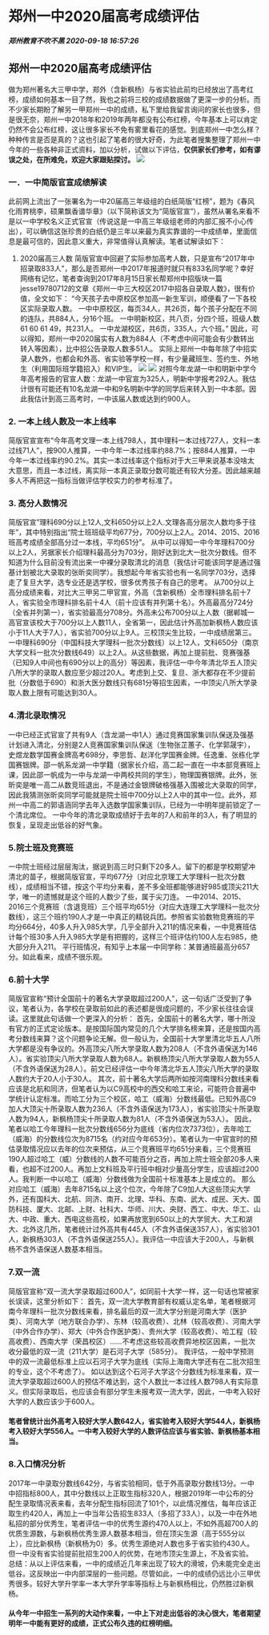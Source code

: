 # 郑州一中2020届高考成绩评估
##### 郑州教育不吹不黑 2020-09-18 16:57:26
## 郑州一中2020届高考成绩评估
做为郑州著名大三甲中学，郑外（含新枫杨）与省实验此前均已经放出了高考红榜，成绩如何基本一目了然，我也之前将三校的成绩数据做了更深一步的分析。而不少家长期盼了解另一甲郑州一中的成绩，私下里给我留言询问的家长也很多，但是很无奈，郑州一中2018年和2019年两年都没有公布红榜，今年基本上可以肯定仍然不会公布红榜，这让很多家长不免有雾里看花的感觉。到底郑州一中怎么样？种种传言是否是真的？这也引起了笔者的很大好奇，为此笔者搜集整理了郑州一中今年的一些各种非正式资料，加以分析，试做以下评估，**仅供家长们参考，如有谬误之处，在所难免，欢迎大家跟贴探讨。**
![](https://raw.githubusercontent.com/zzgrb2020/zzgrb2020/master/files/zz1z01.jpg)
### 一．一中简版官宣成绩解读
此前网上流出了一张署名为一中20届高三年级组的白纸简版“红榜”，题为《春风化雨育桃李，硕果飘香谱华章》（以下简称该文为“简版官宣”），虽然从署名来看不是以一中学校名义正式官宣（传说这是一中高三年级组老师的内部汇报不小心传出），可以确信这张珍贵的白纸仍是三年以来最为真实靠谱的一中成绩单，里面信息是最可信的，因此意义重大，非常值得认真解读。笔者试解读如下：
1. 2020届高三人数
简版官宣中回避了实际参加高考人数，只是宣布“2017年中招录取833人”，那么是否郑州一中2017年报道时就只有833名同学呢？幸好网络有记忆，笔者查询到2017年8月15日家长帮郑州中招版块一篇jesse19780712的文章《郑州一中三大校区2017中招各自录取人数》，很有价值，全文如下：
“今天孩子去中原校区参加高一新生军训，顺便看了一下各校区实际录取人数。
一中中原校区，每页34人，共26页，每个孩子分配在不同的连队，共884人，分16个班。
一中明新校区，共八页，分四个班，班级人数61 60 61 49，共231人。
一中龙湖校区，共6页，335人，六个班。”
因此，可以得知，郑州一中2020届实有人数为884人（不考虑中间可能会有少数转出转入等因素），比中招公告录取人数多51人。
实际上郑州一中每年除了中招实录人数外，也都会和外高、省实验等学校一样，有少量藏班生、签约生、外地生（利用国际班学籍招入）和VIP生。
![](https://raw.githubusercontent.com/zzgrb2020/zzgrb2020/master/files/zz1z02.jpg)
![](https://raw.githubusercontent.com/zzgrb2020/zzgrb2020/master/files/zz1z03.jpg)
对照今年龙湖一中和明新中学今年高考报告的官宣人数：龙湖一中官宣为325人，明新中学报考292人。我估计很有可能还有10名龙湖一中和9名明新中学的同学后来转入到一中本部。因此我估计到高三高考时，一中该届人数或达到约900人。
### 2. 一本上线人数及一本上线率
简版官宣宣布“今年高考文理一本上线798人，其中理科一本过线727人，文科一本过线71人”，按900人推算，一中今年一本过线率约88.7%；按884人推算，一中今年一本过线率约90.2%。其实一本过线率这个指标对于大三甲来说基本没啥太大意思，而且一本过线，离实际一本真正录取分数可能还有较大分差。因此越来越多人不再把这一指标当做评估学校实力的参考标准了。
### 3. 高分人数情况
简版官宣”理科690分以上12人,文科650分以上2人.文理各高分层次人数均多于往年”，其中特别指出“院士班班级平均677分，700分以上2人。2014、2015、2016班高考成绩全部高分过一本线，平均651分”。
从中可以得知一中今年理科700分以上2人，另据家长介绍理科最高分为703分，刚好达到北大一批次分数线。但不知道为什么目前没有流出来一中裸分录取清北的消息（我估计可能该同学是通过强基计划被北大录取的张昕奕同学）。我想起今年省实验也有一名同学703分，选择走了复旦大学，选专业还是选学校，很多优秀孩子有自己的思考。
从700分以上高分成绩来看，对比大三甲另二甲官宣，外高（含新枫杨）全市理科排名前十7人，省实验全市理科排名前十4人（前十应该有并列第十名）。外高最高分724分（全省并列第一），省实验最高分708分。外高未公布700分以上人数（据郸城一高官宣该校大于700分以上人数11人，全省第一，因此估计外高加新枫杨人数应该小于11人大于7人），省实验700分以上9人。三校顶尖生比较，一中成绩居第三。
一中理科690分（中国科技大学理科一批次分数线）以上12人，文科650分（南京大学文科一批次分数线649）以上2人。从这些数据，再加上提前批、竞赛强基（已知9人中间也有690分以上的高分）等因素，我评估一中今年清北华五人顶尖八所大学的录取人数应至少超过20人。考虑到上交、复旦、浙大都存在不少提前批（分数低于690）和浙大医分数线只有681分等招生因素，一中顶尖八所大学录取人数上限有可能达到30人。
### 4.清北录取情况
一中已经正式官宣了共有9人（含龙湖一中1人）通过竞赛国家集训队保送及强基计划进入清北，分别是2人竞赛国家集训队保送（生物张芷蕙子、化学郭晟宇），史煜龙数学国赛金牌高考698分，李思哲、赵洋化学国赛金牌。任逸重、张栋化学国赛银牌。邵一帆系龙湖一中学籍（据家长介绍，高二起一直在一中本部竞赛班上课，因此邵一帆成为一中与龙湖一中两校共同的学生），物理国赛银牌。此外，张昕奕是唯一高二从数竞班退出，不是通过金银牌破格强基入围被北大录取的同学，因此我猜测张昕奕同学可能就是院士班中700分以上2人中的其中一位。此外，郑州一中高二的郭语涵同学去年入选数学国家集训队，已经为一中明年提前锁定了一个清北席位。
一中今年的清北录取成绩好于去年的7人和前年的3人，有了明显的恢复，呈现走出低谷的好气象。
### 5.院士班及竞赛班
一中院士班经过层层淘汰，据说到高三时只剩下20多人。留下的都是学校期望冲清北的苗子，根据简版官宣，平均677分（对应北京理工大学理科一批次分数线），成绩相当不错，按这个平均分来看，差不多全班都能够进好985或顶尖211大学，唯一的遗憾就是这个班的人数少了些，属于尖刀连。
一中2014、2015、2016三个竞赛班（含退竞班）三个班平均651分（对应大连理工大学理科一批次分数线），这三个班约190人才是一中真正的精锐兵团。参照省实验数物竞赛班的平均分664分，40多人升入985大学，几乎全部升入211的情况来看，一中竞赛班估计每个班30多人升入985大学是有把握的，这样三个班评估约100人左右985，绝大部分升入211。
平行班情况，有知乎上本届一中同学称：某普通班最高分657分。如此看来，成绩不很乐观。
### 6.前十大学
简版官宣称“预计全国前十的著名大学录取超过200人”，这一句话广泛受到了争议，笔者认为，各学校在录取前如此的表述都是很成问题的，不少家长往往会误读。这里就此句话做一个更深入的分析：
首先，全国前十的著名大学，哪十所没有官方的正式定论版本。是按国际国内常见的几个大学排名榜来算，还是按国内高考分数线来算？这个问题争论无解。但一般认为，全国前十大学里清北华五人八所大学都是没有争议的。外高顶尖八所大学录取人数为208人（不含外语保送为146人）。省实验顶尖八所大学录取人数为68人。新枫杨顶尖八所大学录取人数为55人（不含外语保送为28人）。前文已经评估一中今年清北华五人顶尖八所大学的录取人数约大于20人小于30人。
其次，前十著名大学后两所如按河南理科分数线来看应该是北航和同济，但笔者认为以C9高校中的西交和哈工来论，可能符合普遍中学统计认定标准。而哈工分为三个校区，哈工（威海）分数线最低。已知外高C9加人大顶尖十所录取人数为236人（不含外语保送为173人），省实验顶尖十所录取人数为94人，新枫杨顶尖十所录取人数为81人（不含外语保送为53人）。
因此，笔者以哈工今年理科一批次分数线656分为底线（省内位次7373位），去年哈工（威海）的分数线位次为8715名（约对应今年653分）。笔者认为一中官宣时的预估录取情况应以去年的位次来预估，从三个竞赛班平均651分来看，三个竞赛班190人超过哈工（威）分数线的人数不可能百分之百，再加上院士班全部20多人来看，也超不过200人。再加上文科班及平行班中相对少量高分学生，应该超过200人。我判断一中以哈工（威海）分数线做为全国前十标准基本上是成立的。
那么对应哈工（威海）去年8715名以上这个位次，今年除了C9加人大这些顶尖大学外，还有国科大、北航、同济、南开、北理、华科、东南、武大、成民、天大、国防科技、厦大、北邮、上财、社科大、华师、川大、央财、西工、中大、华工、山大、中政、重大、西电这些高校，如果再放宽到650以上的大学贸大、大工和湖大、北外这几所，笔者统计过外高共有445人（不含外语保送357人），省实验301人，新枫杨303人（不含外语保送255人）。我评估一中应该大于200人，与新枫杨不含外语保送人数基本相当。
### 7.双一流
简版官宣称“双一流大学录取超过600人”，如同前十大学一样，这一句话也常被家长误读，这里分析如下：
首先，双一流大学教育部有权威认定名单，笔者根据河南今年理科一批次分数线来看，排名最后的双一流大学分别是河南大学（医护类）、河南大学（地方联合办学）、东林（较高收费）、北林（较高收费）、河南大学（中外合作办学）、郑大（中外合作医护类）、贵州大学（较高收费）、哈工程（较高收费）、西南大学（荣昌校区）……不考虑这些较高收费异地校区因素，一批次收分最低的双一流（211大学）是石河子大学（585分）。
我评估，一般中学预测中的双一流最低标准上应以石河子大学为底线（实际上海南大学还有在二批次招生的专业，这个不考虑了）。
如以达到这个石河子大学这个分数线为标准来看，双一流大学录取超过600人的预估不难达到，这个人数比一本过线人数798人有实际意义。但实际录取后，也应该会有部分学生未报考双一流大学，因此，一中考入较好大学的人数应该少于600人。
#### 笔者曾统计出外高考入较好大学人数642人，省实验考入较好大学544人，新枫杨考入较好大学556人。一中考入较好大学的人数评估应该与省实验、新枫杨基本相当。
### 8.入口情况分析
2017年一中录取分数线642分，与省实验相同，低于外高录取分数线13分。一中中招指标800人，其中分数线以上正取生指标320人，根据2019年一中公布的分配生录取情况表来看，去年分配生指标回流了101个，以此情况推估，每年应该正取生约420人，再加上一中当年公告招生833人（多招了33人），以及一中在外地私招的部分优秀生，笔者评估一中的优秀生源约470人以上，不如外高超700人的优质生源数，与新枫杨优秀生源人数基本相当，但在顶尖生源（高于555分以上），应比新枫杨（新枫杨为0）多。优秀生源绝对人数也多于省实验约430人。
但一中没有省实验提前批招生200人的优势，在地市顶尖生源上，不及省实验。
总结：从以上评估来看，一中的成绩近几年来出现了较大的滑坡，仍未能完全走出低谷。这反映出一中内部深层的一些问题。尽管如此，一中的成绩仍远比小三甲优秀很多。较好大学升学率一本大学升学率等指标上与新枫杨相比，仍然胜过新枫杨。
#### 从今年一中招生一系列的大动作来看，一中上下对走出低谷的决心很大，笔者期望明年一中能有更好的成绩，正式公布久违的红榜明细。
